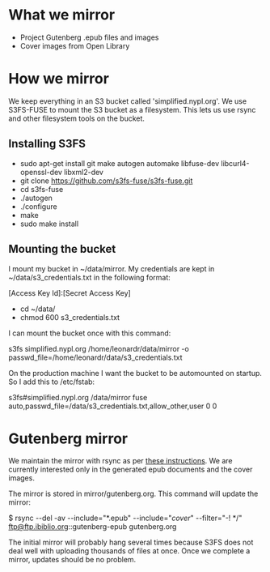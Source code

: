 # What we mirror

* Project Gutenberg .epub files and images
* Cover images from Open Library

# How we mirror

We keep everything in an S3 bucket called 'simplified.nypl.org'. We use S3FS-FUSE to mount the S3 bucket as a filesystem. This lets us use rsync and other filesystem tools on the bucket.

## Installing S3FS

* sudo apt-get install git make autogen automake libfuse-dev libcurl4-openssl-dev libxml2-dev
* git clone https://github.com/s3fs-fuse/s3fs-fuse.git
* cd s3fs-fuse
* ./autogen
* ./configure
* make
* sudo make install

## Mounting the bucket

I mount my bucket in ~/data/mirror. My credentials are kept in ~/data/s3_credentials.txt in the following format:

[Access Key Id]:[Secret Access Key]

* cd ~/data/
* chmod 600 s3_credentials.txt

I can mount the bucket once with this command:

s3fs simplified.nypl.org /home/leonardr/data/mirror -o passwd_file=/home/leonardr/data/s3_credentials.txt

On the production machine I want the bucket to be automounted on startup. So I add this to /etc/fstab:

s3fs#simplified.nypl.org /data/mirror fuse auto,passwd_file=/data/s3_credentials.txt,allow_other,user 0 0

# Gutenberg mirror

We maintain the mirror with rsync as per [these instructions](http://www.gutenberg.org/wiki/Gutenberg:Mirroring_How-To). We are currently interested only in the generated epub documents and the cover images. 

The mirror is stored in mirror/gutenberg.org. This command will update the mirror:

$ rsync --del -av --include="*.epub" --include="*cover*" --filter="-! */" ftp@ftp.ibiblio.org::gutenberg-epub gutenberg.org

The initial mirror will probably hang several times because S3FS does not deal well with uploading thousands of files at once. Once we complete a mirror, updates should be no problem. 